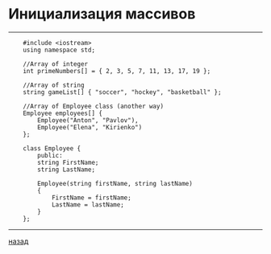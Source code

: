 # Инициализация массивов

---------------------------------------

```
	#include <iostream>
	using namespace std;

	//Array of integer
	int primeNumbers[] = { 2, 3, 5, 7, 11, 13, 17, 19 };

	//Array of string
	string gameList[] { "soccer", "hockey", "basketball" };

	//Array of Employee class (another way)
	Employee employees[] {
	    Employee("Anton", "Pavlov"),
	    Employee("Elena", "Kirienko")
	};

	class Employee {
	    public:
	    string FirstName;
	    string LastName;
	    
	    Employee(string firstName, string lastName)
	    {
	        FirstName = firstName;
	        LastName = lastName;
	    }
	};
```

--------------------------
[назад](../../../README.md)

